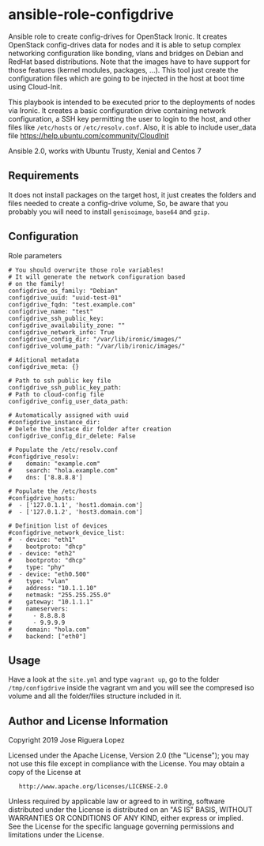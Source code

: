 ansible-role-configdrive
========================

Ansible role to create config-drives for OpenStack Ironic. 
It creates OpenStack config-drives data for nodes and it is able
to setup complex networking configuration like bonding, vlans 
and bridges on Debian and RedHat based distributions. Note 
that the images have to have support for those features 
(kernel modules, packages, ...). This tool just create the 
configuration files which are going to be injected in the host at 
boot time using Cloud-Init.

This playbook is intended to be executed prior to the deployments 
of nodes via Ironic. It creates a basic configuration drive 
containing network configuration, a SSH key permitting the 
user to login to the host, and other files like `/etc/hosts` or 
`/etc/resolv.conf`. Also, it is able to include user_data 
file https://help.ubuntu.com/community/CloudInit


Ansible 2.0, works with Ubuntu Trusty, Xenial and Centos 7


Requirements
------------

It does not install packages on the target host, it just creates the 
folders and files needed to create a config-drive volume, So, be 
aware that you probably you will need to install `genisoimage`, 
`base64` and `gzip`.


Configuration
-------------

Role parameters
```
# You should overwrite those role variables!
# It will generate the network configuration based
# on the family!
configdrive_os_family: "Debian"
configdrive_uuid: "uuid-test-01"
configdrive_fqdn: "test.example.com"
configdrive_name: "test"
configdrive_ssh_public_key:
configdrive_availability_zone: ""
configdrive_network_info: True
configdrive_config_dir: "/var/lib/ironic/images/"
configdrive_volume_path: "/var/lib/ironic/images/"

# Aditional metadata
configdrive_meta: {}

# Path to ssh public key file
configdrive_ssh_public_key_path:
# Path to cloud-config file
configdrive_config_user_data_path:

# Automatically assigned with uuid
#configdrive_instance_dir:
# Delete the instace dir folder after creation
configdrive_config_dir_delete: False

# Populate the /etc/resolv.conf
#configdrive_resolv:
#    domain: "example.com"
#    search: "hola.example.com"
#    dns: ['8.8.8.8']

# Populate the /etc/hosts
#configdrive_hosts:
#  - ['127.0.1.1', 'host1.domain.com']
#  - ['127.0.1.2', 'host3.domain.com']

# Definition list of devices
#configdrive_network_device_list:
#  - device: "eth1"
#    bootproto: "dhcp"
#  - device: "eth2"
#    bootproto: "dhcp"
#    type: "phy"
#  - device: "eth0.500"
#    type: "vlan"
#    address: "10.1.1.10"
#    netmask: "255.255.255.0"
#    gateway: "10.1.1.1"
#    nameservers: 
#      - 8.8.8.8
#      - 9.9.9.9
#    domain: "hola.com"
#    backend: ["eth0"]
```

Usage
-----

Have a look at the `site.yml` and type `vagrant up`, go to the folder
`/tmp/configdrive` inside the vagrant vm and you will see the compresed
iso volume and all the folder/files structure included in it. 


Author and License Information
------------------------------


   Copyright 2019 Jose Riguera Lopez

   Licensed under the Apache License, Version 2.0 (the "License");
   you may not use this file except in compliance with the License.
   You may obtain a copy of the License at

       http://www.apache.org/licenses/LICENSE-2.0

   Unless required by applicable law or agreed to in writing, software
   distributed under the License is distributed on an "AS IS" BASIS,
   WITHOUT WARRANTIES OR CONDITIONS OF ANY KIND, either express or implied.
   See the License for the specific language governing permissions and
   limitations under the License.

